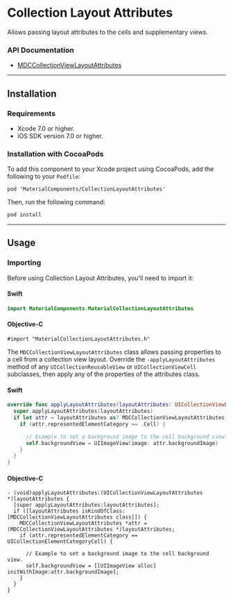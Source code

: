 # Collection Layout Attributes

Allows passing layout attributes to the cells and supplementary views.
<!--{: .intro :}-->

### API Documentation

<ul class="icon-list">
  <li class="icon-link"><a href="https://material-ext.appspot.com/mdc-ios-preview/components/CollectionLayoutAttributes/apidocs/Classes/MDCCollectionViewLayoutAttributes.html">MDCCollectionViewLayoutAttributes</a></li>
</ul>

- - -

## Installation

### Requirements

- Xcode 7.0 or higher.
- iOS SDK version 7.0 or higher.

### Installation with CocoaPods

To add this component to your Xcode project using CocoaPods, add the following to your `Podfile`:

~~~
pod 'MaterialComponents/CollectionLayoutAttributes'
~~~

Then, run the following command:

~~~ bash
pod install
~~~

- - -

## Usage

### Importing

Before using Collection Layout Attributes, you'll need to import it:

<!--<div class="material-code-render" markdown="1">-->
#### Swift
~~~ swift
import MaterialComponents.MaterialCollectionLayoutAttributes
~~~

#### Objective-C
~~~ objc
#import "MaterialCollectionLayoutAttributes.h"
~~~
<!--</div>-->

The `MDCCollectionViewLayoutAttributes` class allows passing properties to a cell from a collection
view layout. Override the `-applyLayoutAttributes` method of any `UICollectionReusableView` or
`UICollectionViewCell` subclasses, then apply any of the properties of the attributes class.

<!--<div class="material-code-render" markdown="1">-->
#### Swift
~~~ swift
override func applyLayoutAttributes(layoutAttributes: UICollectionViewLayoutAttributes) {
  super.applyLayoutAttributes(layoutAttributes)
  if let attr = layoutAttributes as? MDCCollectionViewLayoutAttributes {
    if (attr.representedElementCategory == .Cell) {

      // Example to set a background image to the cell background view.
      self.backgroundView = UIImageView(image: attr.backgroundImage)
    }
  }
}
~~~
#### Objective-C
~~~ objc
- (void)applyLayoutAttributes:(UICollectionViewLayoutAttributes *)layoutAttributes {
  [super applyLayoutAttributes:layoutAttributes];
  if ([layoutAttributes isKindOfClass:[MDCCollectionViewLayoutAttributes class]]) {
    MDCCollectionViewLayoutAttributes *attr = (MDCCollectionViewLayoutAttributes *)layoutAttributes;
    if (attr.representedElementCategory == UICollectionElementCategoryCell) {

      // Example to set a background image to the cell background view.
      self.backgroundView = [[UIImageView alloc] initWithImage:attr.backgroundImage];
    }
  }
}
~~~
<!--</div>-->
